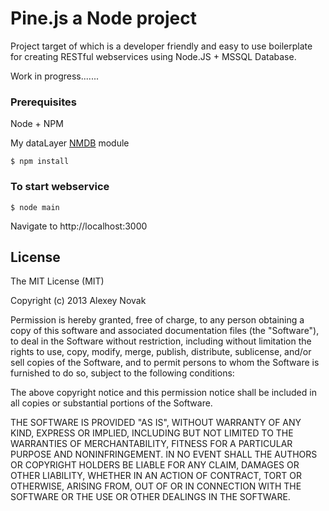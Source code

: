 Pine.js a Node project
========

Project target of which is a developer friendly and easy to use boilerplate for creating RESTful webservices using Node.JS + MSSQL Database.

Work in progress.......

### Prerequisites

Node + NPM

My dataLayer [NMDB](https://github.com/anvk/NMDB) module

```
$ npm install
```

### To start webservice

```
$ node main
```

Navigate to http://localhost:3000

## License
The MIT License (MIT)

Copyright (c) 2013 Alexey Novak

Permission is hereby granted, free of charge, to any person obtaining a copy of
this software and associated documentation files (the "Software"), to deal in
the Software without restriction, including without limitation the rights to
use, copy, modify, merge, publish, distribute, sublicense, and/or sell copies of
the Software, and to permit persons to whom the Software is furnished to do so,
subject to the following conditions:

The above copyright notice and this permission notice shall be included in all
copies or substantial portions of the Software.

THE SOFTWARE IS PROVIDED "AS IS", WITHOUT WARRANTY OF ANY KIND, EXPRESS OR
IMPLIED, INCLUDING BUT NOT LIMITED TO THE WARRANTIES OF MERCHANTABILITY, FITNESS
FOR A PARTICULAR PURPOSE AND NONINFRINGEMENT. IN NO EVENT SHALL THE AUTHORS OR
COPYRIGHT HOLDERS BE LIABLE FOR ANY CLAIM, DAMAGES OR OTHER LIABILITY, WHETHER
IN AN ACTION OF CONTRACT, TORT OR OTHERWISE, ARISING FROM, OUT OF OR IN
CONNECTION WITH THE SOFTWARE OR THE USE OR OTHER DEALINGS IN THE SOFTWARE.